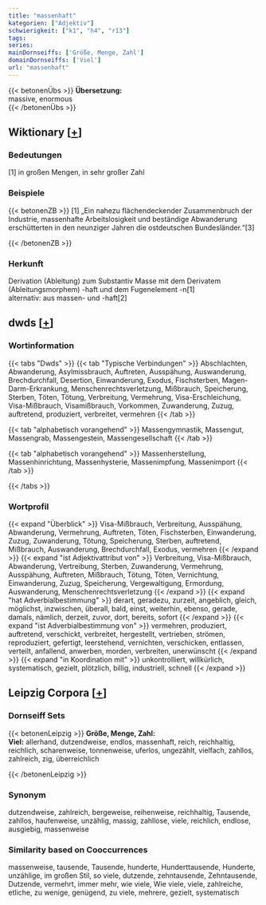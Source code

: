 ```yaml
---
title: "massenhaft"
kategorien: ["Adjektiv"]
schwierigkeit: ["k1", "h4", "r13"]
tags:
series:
mainDornseiffs: ['Größe, Menge, Zahl']
domainDornseiffs: ['Viel']
url: "massenhaft"
---
```


{{< betonenÜbs >}}
**Übersetzung:**  
massive, enormous  
{{< /betonenÜbs >}}

## Wiktionary [[+](https://de.wiktionary.org/wiki/massenhaft)]

### Bedeutungen
[1] in großen Mengen, in sehr großer Zahl  

### Beispiele
{{< betonenZB >}}
[1] „Ein nahezu flächendeckender Zusammenbruch der Industrie, massenhafte Arbeitslosigkeit und beständige Abwanderung erschütterten in den neunziger Jahren die ostdeutschen Bundesländer.“[3]  

{{< /betonenZB >}}
### Herkunft
Derivation (Ableitung) zum Substantiv Masse mit dem Derivatem (Ableitungsmorphem) -haft und dem Fugenelement -n[1]  
alternativ: aus massen- und -haft[2]  



## dwds [[+](https://www.dwds.de/wb/massenhaft)]

### Wortinformation
{{< tabs "Dwds" >}}
{{< tab "Typische Verbindungen" >}}
Abschlachten, Abwanderung, Asylmissbrauch, Auftreten, Ausspähung, Auswanderung, Brechdurchfall, Desertion, Einwanderung, Exodus, Fischsterben, Magen-Darm-Erkrankung, Menschenrechtsverletzung, Mißbrauch, Speicherung, Sterben, Töten, Tötung, Verbreitung, Vermehrung, Visa-Erschleichung, Visa-Mißbrauch, Visamißbrauch, Vorkommen, Zuwanderung, Zuzug, auftretend, produziert, verbreitet, vermehren
{{< /tab >}}

{{< tab "alphabetisch vorangehend" >}}
Massengymnastik, Massengut, Massengrab, Massengestein, Massengesellschaft
{{< /tab >}}

{{< tab "alphabetisch vorangehend" >}}
Massenherstellung, Massenhinrichtung, Massenhysterie, Massenimpfung, Massenimport
{{< /tab >}}

{{< /tabs >}}

### Wortprofil
{{< expand "Überblick" >}} Visa-Mißbrauch, Verbreitung, Ausspähung, Abwanderung, Vermehrung, Auftreten, Töten, Fischsterben, Einwanderung, Zuzug, Zuwanderung, Tötung, Speicherung, Sterben, auftretend, Mißbrauch, Auswanderung, Brechdurchfall, Exodus, vermehren {{< /expand >}}
{{< expand "ist Adjektivattribut von" >}} Verbreitung, Visa-Mißbrauch, Abwanderung, Vertreibung, Sterben, Zuwanderung, Vermehrung, Ausspähung, Auftreten, Mißbrauch, Tötung, Töten, Vernichtung, Einwanderung, Zuzug, Speicherung, Vergewaltigung, Ermordung, Auswanderung, Menschenrechtsverletzung {{< /expand >}}
{{< expand "hat Adverbialbestimmung" >}} derart, geradezu, zurzeit, angeblich, gleich, möglichst, inzwischen, überall, bald, einst, weiterhin, ebenso, gerade, damals, nämlich, derzeit, zuvor, dort, bereits, sofort {{< /expand >}}
{{< expand "ist Adverbialbestimmung von" >}} vermehren, produziert, auftretend, verschickt, verbreitet, hergestellt, vertrieben, strömen, reproduziert, gefertigt, leerstehend, vernichten, verschicken, entlassen, verteilt, anfallend, anwerben, morden, verbreiten, unerwünscht {{< /expand >}}
{{< expand "in Koordination mit" >}} unkontrolliert, willkürlich, systematisch, gezielt, plötzlich, billig, industriell, schnell {{< /expand >}}

## Leipzig Corpora [[+](https://corpora.uni-leipzig.de/en/res?word=massenhaft&corpusId=deu_newscrawl-public_2018)]

### Dornseiff Sets
{{< betonenLeipzig >}}
**Größe, Menge, Zahl:**  
**Viel:** allerhand, dutzendweise, endlos, massenhaft, reich, reichhaltig, reichlich, scharenweise, tonnenweise, uferlos, ungezählt, vielfach, zahllos, zahlreich, zig, überreichlich  

{{< /betonenLeipzig >}}

### Synonym
dutzendweise, zahlreich, bergeweise, reihenweise, reichhaltig, Tausende, zahllos, haufenweise, unzählig, massig, zahllose, viele, reichlich, endlose, ausgiebig, massenweise


### Similarity based on Cooccurrences
massenweise, tausende, Tausende, hunderte, Hunderttausende, Hunderte, unzählige, im großen Stil, so viele, dutzende, zehntausende, Zehntausende, Dutzende, vermehrt, immer mehr, wie viele, Wie viele, viele, zahlreiche, etliche, zu wenige, genügend, zu viele, mehrere, gezielt, systematisch

